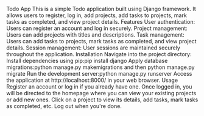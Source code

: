 Todo App
This is a simple Todo application built using Django framework. It allows users to register, log in, add projects, add tasks to projects, mark tasks as completed, and view project details.
Features
   User authentication: Users can register an account and log in securely.
   Project management: Users can add projects with titles and descriptions.
   Task management: Users can add tasks to projects, mark tasks as completed, and view project details.
   Session management: User sessions are maintained securely throughout the application.
Installation
  Navigate into the project directory:
  Install dependencies using pip:pip install django
  Apply database migrations:python manage.py makemigrations and then python manage.py migrate
  Run the development server:python manage.py runserver
  Access the application at http://localhost:8000/ in your web browser.
Usage
  Register an account or log in if you already have one.
  Once logged in, you will be directed to the homepage where you can view your existing projects or add new ones.
  Click on a project to view its details, add tasks, mark tasks as completed, etc.
  Log out when you're done.
